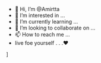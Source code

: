 - 👋 Hi, I’m @Amirtta
- 👀 I’m interested in ...
- 🌱 I’m currently learning ...
- 💞️ I’m looking to collaborate on ...
- 📫 How to reach me ...
-  live foe yourself . . .❤

]
